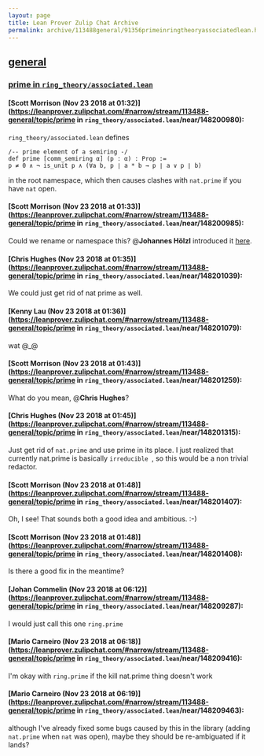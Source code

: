 ```yaml
---
layout: page
title: Lean Prover Zulip Chat Archive 
permalink: archive/113488general/91356primeinringtheoryassociatedlean.html
---
```


## [general](index.html)
### [prime in `ring_theory/associated.lean`](91356primeinringtheoryassociatedlean.html)

#### [Scott Morrison (Nov 23 2018 at 01:32)](https://leanprover.zulipchat.com/#narrow/stream/113488-general/topic/prime in `ring_theory/associated.lean`/near/148200980):
`ring_theory/associated.lean` defines 
```
/-- prime element of a semiring -/
def prime [comm_semiring α] (p : α) : Prop :=
p ≠ 0 ∧ ¬ is_unit p ∧ (∀a b, p ∣ a * b → p ∣ a ∨ p ∣ b)
```
in the root namespace, which then causes clashes with `nat.prime` if you have `nat` open.

#### [Scott Morrison (Nov 23 2018 at 01:33)](https://leanprover.zulipchat.com/#narrow/stream/113488-general/topic/prime in `ring_theory/associated.lean`/near/148200985):
Could we rename or namespace this? @**Johannes Hölzl**  introduced it [here](https://github.com/leanprover/mathlib/commit/f2beca809321e92b1cb543c2bcac2b031754da43).

#### [Chris Hughes (Nov 23 2018 at 01:35)](https://leanprover.zulipchat.com/#narrow/stream/113488-general/topic/prime in `ring_theory/associated.lean`/near/148201039):
We could just get rid of nat prime as well.

#### [Kenny Lau (Nov 23 2018 at 01:36)](https://leanprover.zulipchat.com/#narrow/stream/113488-general/topic/prime in `ring_theory/associated.lean`/near/148201079):
wat @_@

#### [Scott Morrison (Nov 23 2018 at 01:43)](https://leanprover.zulipchat.com/#narrow/stream/113488-general/topic/prime in `ring_theory/associated.lean`/near/148201259):
What do you mean, @**Chris Hughes**?

#### [Chris Hughes (Nov 23 2018 at 01:45)](https://leanprover.zulipchat.com/#narrow/stream/113488-general/topic/prime in `ring_theory/associated.lean`/near/148201315):
Just get rid of `nat.prime` and use prime in its place. I just realized that currently nat.prime is basically `irreducible `, so this would be a non trivial redactor.

#### [Scott Morrison (Nov 23 2018 at 01:48)](https://leanprover.zulipchat.com/#narrow/stream/113488-general/topic/prime in `ring_theory/associated.lean`/near/148201407):
Oh, I see! That sounds both a good idea and ambitious. :-)

#### [Scott Morrison (Nov 23 2018 at 01:48)](https://leanprover.zulipchat.com/#narrow/stream/113488-general/topic/prime in `ring_theory/associated.lean`/near/148201408):
Is there a good fix in the meantime?

#### [Johan Commelin (Nov 23 2018 at 06:12)](https://leanprover.zulipchat.com/#narrow/stream/113488-general/topic/prime in `ring_theory/associated.lean`/near/148209287):
I would just call this one `ring.prime`

#### [Mario Carneiro (Nov 23 2018 at 06:18)](https://leanprover.zulipchat.com/#narrow/stream/113488-general/topic/prime in `ring_theory/associated.lean`/near/148209416):
I'm okay with `ring.prime` if the kill nat.prime thing doesn't work

#### [Mario Carneiro (Nov 23 2018 at 06:19)](https://leanprover.zulipchat.com/#narrow/stream/113488-general/topic/prime in `ring_theory/associated.lean`/near/148209463):
although I've already fixed some bugs caused by this in the library (adding `nat.prime` when `nat` was open), maybe they should be re-ambiguated if it lands?

